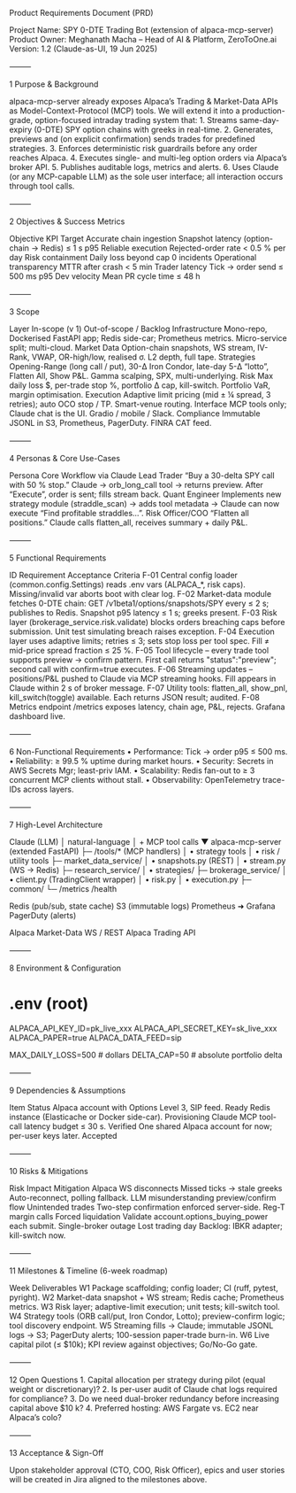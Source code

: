 Product Requirements Document (PRD)

Project Name: SPY 0-DTE Trading Bot (extension of alpaca-mcp-server)
Product Owner: Meghanath Macha – Head of AI & Platform, ZeroToOne.ai
Version: 1.2 (Claude-as-UI, 19 Jun 2025)

⸻

1  Purpose & Background

alpaca-mcp-server already exposes Alpaca’s Trading & Market-Data APIs as Model-Context-Protocol (MCP) tools.
We will extend it into a production-grade, option-focused intraday trading system that:
	1.	Streams same-day-expiry (0-DTE) SPY option chains with greeks in real-time.
	2.	Generates, previews and (on explicit confirmation) sends trades for predefined strategies.
	3.	Enforces deterministic risk guardrails before any order reaches Alpaca.
	4.	Executes single- and multi-leg option orders via Alpaca’s broker API.
	5.	Publishes auditable logs, metrics and alerts.
	6.	Uses Claude (or any MCP-capable LLM) as the sole user interface; all interaction occurs through tool calls.

⸻

2  Objectives & Success Metrics

Objective	KPI	Target
Accurate chain ingestion	Snapshot latency (option-chain → Redis)	≤ 1 s p95
Reliable execution	Rejected-order rate	< 0.5 % per day
Risk containment	Daily loss beyond cap	0 incidents
Operational transparency	MTTR after crash	< 5 min
Trader latency	Tick → order send	≤ 500 ms p95
Dev velocity	Mean PR cycle time	≤ 48 h


⸻

3  Scope

Layer	In-scope (v 1)	Out-of-scope / Backlog
Infrastructure	Mono-repo, Dockerised FastAPI app; Redis side-car; Prometheus metrics.	Micro-service split; multi-cloud.
Market Data	Option-chain snapshots, WS stream, IV-Rank, VWAP, OR-high/low, realised σ.	L2 depth, full tape.
Strategies	Opening-Range (long call / put), 30-Δ Iron Condor, late-day 5-Δ “lotto”, Flatten All, Show P&L.	Gamma scalping, SPX, multi-underlying.
Risk	Max daily loss $, per-trade stop %, portfolio ∆ cap, kill-switch.	Portfolio VaR, margin optimisation.
Execution	Adaptive limit pricing (mid ± ¼ spread, 3 retries); auto OCO stop / TP.	Smart-venue routing.
Interface	MCP tools only; Claude chat is the UI.	Gradio / mobile / Slack.
Compliance	Immutable JSONL in S3, Prometheus, PagerDuty.	FINRA CAT feed.


⸻

4  Personas & Core Use-Cases

Persona	Core Workflow via Claude
Lead Trader	“Buy a 30-delta SPY call with 50 % stop.” Claude → orb_long_call tool → returns preview. After “Execute”, order is sent; fills stream back.
Quant Engineer	Implements new strategy module (straddle_scan) → adds tool metadata → Claude can now execute “Find profitable straddles…”.
Risk Officer/COO	“Flatten all positions.” Claude calls flatten_all, receives summary + daily P&L.


⸻

5  Functional Requirements

ID	Requirement	Acceptance Criteria
F-01	Central config loader (common.config.Settings) reads .env vars (ALPACA_*, risk caps).	Missing/invalid var aborts boot with clear log.
F-02	Market-data module fetches 0-DTE chain: GET /v1beta1/options/snapshots/SPY every ≤ 2 s; publishes to Redis.	Snapshot p95 latency ≤ 1 s; greeks present.
F-03	Risk layer (brokerage_service.risk.validate) blocks orders breaching caps before submission.	Unit test simulating breach raises exception.
F-04	Execution layer uses adaptive limits; retries ≤ 3; sets stop loss per tool spec.	Fill ≠ mid-price spread fraction ≤ 25 %.
F-05	Tool lifecycle – every trade tool supports preview → confirm pattern.	First call returns "status":"preview"; second call with confirm=true executes.
F-06	Streaming updates – positions/P&L pushed to Claude via MCP streaming hooks.	Fill appears in Claude within 2 s of broker message.
F-07	Utility tools: flatten_all, show_pnl, kill_switch(toggle) available.	Each returns JSON result; audited.
F-08	Metrics endpoint /metrics exposes latency, chain age, P&L, rejects.	Grafana dashboard live.


⸻

6  Non-Functional Requirements
	•	Performance: Tick → order p95 ≤ 500 ms.
	•	Reliability: ≥ 99.5 % uptime during market hours.
	•	Security: Secrets in AWS Secrets Mgr; least-priv IAM.
	•	Scalability: Redis fan-out to ≥ 3 concurrent MCP clients without stall.
	•	Observability: OpenTelemetry trace-IDs across layers.

⸻

7  High-Level Architecture

Claude (LLM)
  │  natural-language
  │  + MCP tool calls
  ▼
alpaca-mcp-server (extended FastAPI)
  ├─ /tools/*  (MCP handlers)
  │    • strategy tools
  │    • risk / utility tools
  ├─ market_data_service/
  │    • snapshots.py  (REST)
  │    • stream.py     (WS → Redis)
  ├─ research_service/
  │    • strategies/
  ├─ brokerage_service/
  │    • client.py     (TradingClient wrapper)
  │    • risk.py
  │    • execution.py
  ├─ common/
  └─ /metrics  /health

Redis  (pub/sub, state cache)
S3     (immutable logs)
Prometheus ➜ Grafana
PagerDuty  (alerts)

Alpaca Market-Data WS / REST
Alpaca Trading API


⸻

8  Environment & Configuration

# .env  (root)
ALPACA_API_KEY_ID=pk_live_xxx
ALPACA_API_SECRET_KEY=sk_live_xxx
ALPACA_PAPER=true
ALPACA_DATA_FEED=sip

MAX_DAILY_LOSS=500      # dollars
DELTA_CAP=50            # absolute portfolio delta


⸻

9  Dependencies & Assumptions

Item	Status
Alpaca account with Options Level 3, SIP feed.	Ready
Redis instance (Elasticache or Docker side-car).	Provisioning
Claude MCP tool-call latency budget ≤ 30 s.	Verified
One shared Alpaca account for now; per-user keys later.	Accepted


⸻

10  Risks & Mitigations

Risk	Impact	Mitigation
Alpaca WS disconnects	Missed ticks → stale greeks	Auto-reconnect, polling fallback.
LLM misunderstanding preview/confirm flow	Unintended trades	Two-step confirmation enforced server-side.
Reg-T margin calls	Forced liquidation	Validate account.options_buying_power each submit.
Single-broker outage	Lost trading day	Backlog: IBKR adapter; kill-switch now.


⸻

11  Milestones & Timeline (6-week roadmap)

Week	Deliverables
W1	Package scaffolding; config loader; CI (ruff, pytest, pyright).
W2	Market-data snapshot + WS stream; Redis cache; Prometheus metrics.
W3	Risk layer; adaptive-limit execution; unit tests; kill-switch tool.
W4	Strategy tools (ORB call/put, Iron Condor, Lotto); preview-confirm logic; tool discovery endpoint.
W5	Streaming fills → Claude; immutable JSONL logs → S3; PagerDuty alerts; 100-session paper-trade burn-in.
W6	Live capital pilot (≤ $10k); KPI review against objectives; Go/No-Go gate.


⸻

12  Open Questions
	1.	Capital allocation per strategy during pilot (equal weight or discretionary)?
	2.	Is per-user audit of Claude chat logs required for compliance?
	3.	Do we need dual-broker redundancy before increasing capital above $10 k?
	4.	Preferred hosting: AWS Fargate vs. EC2 near Alpaca’s colo?

⸻

13  Acceptance & Sign-Off

Upon stakeholder approval (CTO, COO, Risk Officer), epics and user stories will be created in Jira aligned to the milestones above.
